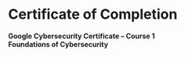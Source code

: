 # Certificate of Completion 

**Google Cybersecurity Certificate – Course 1**  
**Foundations of Cybersecurity** 
